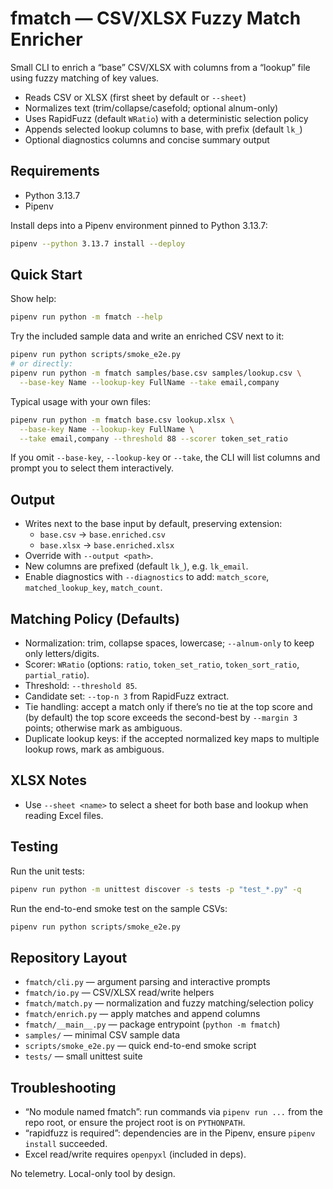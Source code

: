 # fmatch — CSV/XLSX Fuzzy Match Enricher

Small CLI to enrich a “base” CSV/XLSX with columns from a “lookup” file using fuzzy matching of key values.

- Reads CSV or XLSX (first sheet by default or `--sheet`)
- Normalizes text (trim/collapse/casefold; optional alnum-only)
- Uses RapidFuzz (default `WRatio`) with a deterministic selection policy
- Appends selected lookup columns to base, with prefix (default `lk_`)
- Optional diagnostics columns and concise summary output

## Requirements

- Python 3.13.7
- Pipenv

Install deps into a Pipenv environment pinned to Python 3.13.7:

```bash
pipenv --python 3.13.7 install --deploy
```

## Quick Start

Show help:

```bash
pipenv run python -m fmatch --help
```

Try the included sample data and write an enriched CSV next to it:

```bash
pipenv run python scripts/smoke_e2e.py
# or directly:
pipenv run python -m fmatch samples/base.csv samples/lookup.csv \
  --base-key Name --lookup-key FullName --take email,company
```

Typical usage with your own files:

```bash
pipenv run python -m fmatch base.csv lookup.xlsx \
  --base-key Name --lookup-key FullName \
  --take email,company --threshold 88 --scorer token_set_ratio
```

If you omit `--base-key`, `--lookup-key` or `--take`, the CLI will list columns and prompt you to select them interactively.

## Output

- Writes next to the base input by default, preserving extension:
  - `base.csv` → `base.enriched.csv`
  - `base.xlsx` → `base.enriched.xlsx`
- Override with `--output <path>`.
- New columns are prefixed (default `lk_`), e.g. `lk_email`.
- Enable diagnostics with `--diagnostics` to add: `match_score`, `matched_lookup_key`, `match_count`.

## Matching Policy (Defaults)

- Normalization: trim, collapse spaces, lowercase; `--alnum-only` to keep only letters/digits.
- Scorer: `WRatio` (options: `ratio`, `token_set_ratio`, `token_sort_ratio`, `partial_ratio`).
- Threshold: `--threshold 85`.
- Candidate set: `--top-n 3` from RapidFuzz extract.
- Tie handling: accept a match only if there’s no tie at the top score and (by default) the top score exceeds the second-best by `--margin 3` points; otherwise mark as ambiguous.
- Duplicate lookup keys: if the accepted normalized key maps to multiple lookup rows, mark as ambiguous.

## XLSX Notes

- Use `--sheet <name>` to select a sheet for both base and lookup when reading Excel files.

## Testing

Run the unit tests:

```bash
pipenv run python -m unittest discover -s tests -p "test_*.py" -q
```

Run the end-to-end smoke test on the sample CSVs:

```bash
pipenv run python scripts/smoke_e2e.py
```

## Repository Layout

- `fmatch/cli.py` — argument parsing and interactive prompts
- `fmatch/io.py` — CSV/XLSX read/write helpers
- `fmatch/match.py` — normalization and fuzzy matching/selection policy
- `fmatch/enrich.py` — apply matches and append columns
- `fmatch/__main__.py` — package entrypoint (`python -m fmatch`)
- `samples/` — minimal CSV sample data
- `scripts/smoke_e2e.py` — quick end-to-end smoke script
- `tests/` — small unittest suite

## Troubleshooting

- “No module named fmatch”: run commands via `pipenv run ...` from the repo root, or ensure the project root is on `PYTHONPATH`.
- “rapidfuzz is required”: dependencies are in the Pipenv, ensure `pipenv install` succeeded.
- Excel read/write requires `openpyxl` (included in deps).

No telemetry. Local-only tool by design.
